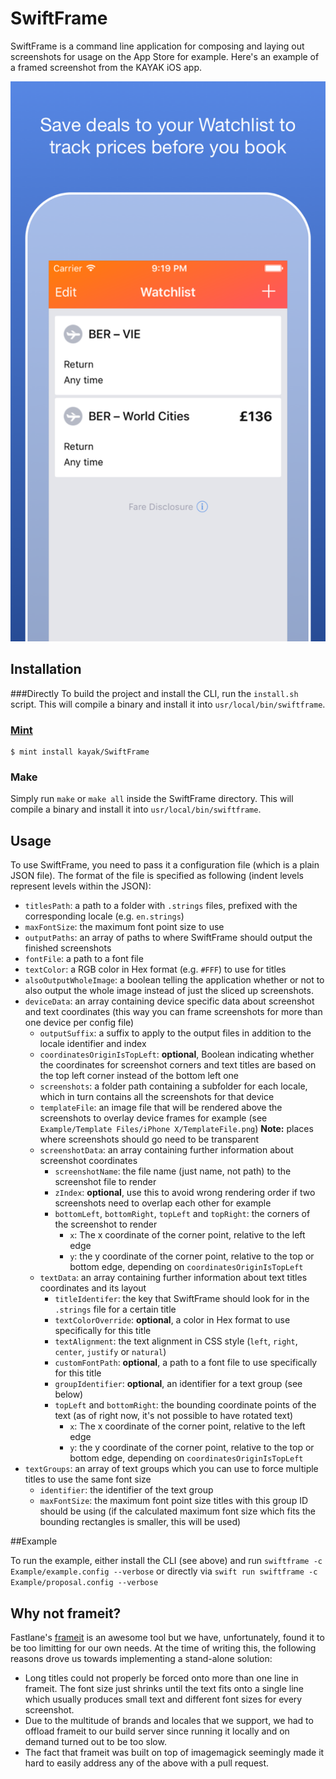 # SwiftFrame

SwiftFrame is a command line application for composing and laying out screenshots for usage on the App Store for example. Here's an example of a framed screenshot from the KAYAK iOS app.

![Framed Screenshot](https://github.com/kayak/SwiftFrame/blob/master/Example/Screenshots/iPhone5s%7Eframed.png)

## Installation
###Directly
To build the project and install the CLI, run the `install.sh` script. This will compile a binary and install it into `usr/local/bin/swiftframe`.
### [Mint](https://github.com/yonaskolb/mint)
```
$ mint install kayak/SwiftFrame
```

### Make
Simply run `make` or `make all` inside the SwiftFrame directory. This will compile a binary and install it into `usr/local/bin/swiftframe`.

## Usage

To use SwiftFrame, you need to pass it a configuration file (which is a plain JSON file). The format of the file is specified as following (indent levels represent levels within the JSON):

* `titlesPath`: a path to a folder with `.strings` files, prefixed with the corresponding locale (e.g. `en.strings`)
* `maxFontSize`: the maximum font point size to use
* `outputPaths`: an array of paths to where SwiftFrame should output the finished screenshots
* `fontFile`: a path to a font file
* `textColor`: a RGB color in Hex format (e.g. `#FFF`) to use for titles
* `alsoOutputWholeImage`: a boolean telling the application whether or not to also output the whole image instead of just the sliced up screenshots.
* `deviceData`: an array containing device specific data about screenshot and text coordinates (this way you can frame screenshots for more than one device per config file)
  * `outputSuffix`: a suffix to apply to the output files in addition to the locale identifier and index
  * `coordinatesOriginIsTopLeft`: **optional**, Boolean indicating whether the coordinates for screenshot corners and text titles are based on the top left corner instead of the bottom left one
  * `screenshots`: a folder path containing a subfolder for each locale, which in turn contains all the screenshots for that device
  * `templateFile`: an image file that will be rendered above the screenshots to overlay device frames for example (see `Example/Template Files/iPhone X/TemplateFile.png`) **Note:** places where screenshots should go need to be transparent
  * `screenshotData`: an array containing further information about screenshot coordinates
    * `screenshotName`: the file name (just name, not path) to the screenshot file to render
    * `zIndex`: **optional**, use this to avoid wrong rendering order if two screenshots need to overlap each other for example
    * `bottomLeft`, `bottomRight`, `topLeft` and `topRight`: the corners of the screenshot to render
      * `x`: The x coordinate of the corner point, relative to the left edge
      * `y`: the y coordinate of the corner point, relative to the top or bottom edge, depending on `coordinatesOriginIsTopLeft`
  * `textData`: an array containing further information about text titles coordinates and its layout
    * `titleIdentifer`: the key that SwiftFrame should look for in the `.strings` file for a certain title
    * `textColorOverride`: **optional**, a color in Hex format to use specifically for this title
    * `textAlignment`: the text alignment in CSS style (`left`, `right`, `center`, `justify` or `natural`)
    * `customFontPath`: **optional**, a path to a font file to use specifically for this title
    * `groupIdentifier`: **optional**, an identifier for a text group (see below)
    * `topLeft` and `bottomRight`: the bounding coordinate points of the text (as of right now, it's not possible to have rotated text)
      * `x`: The x coordinate of the corner point, relative to the left edge
      * `y`: the y coordinate of the corner point, relative to the top or bottom edge, depending on `coordinatesOriginIsTopLeft` 
* `textGroups`: an array of text groups which you can use to force multiple titles to use the same font size
  * `identifier`: the identifier of the text group
  * `maxFontSize`: the maximum font point size titles with this group ID should be using (if the calculated maximum font size which fits the bounding rectangles is smaller, this will be used) 

##Example

To run the example, either install the CLI (see above) and run `swiftframe -c Example/example.config --verbose` or directly via `swift run swiftframe -c Example/proposal.config --verbose`

## Why not frameit?

Fastlane's [frameit](https://github.com/fastlane/fastlane/tree/master/frameit) is an awesome tool but we have, unfortunately, found it to be too limitting for our own needs. At the time of writing this, the following reasons drove us towards implementing a stand-alone solution:

- Long titles could not properly be forced onto more than one line in frameit. The font size just shrinks until the text fits onto a single line which usually produces small text and different font sizes for every screenshot.
- Due to the multitude of brands and locales that we support, we had to offload frameit to our build server since running it locally and on demand turned out to be too slow.
- The fact that frameit was built on top of imagemagick seemingly made it hard to easily address any of the above with a pull request.

